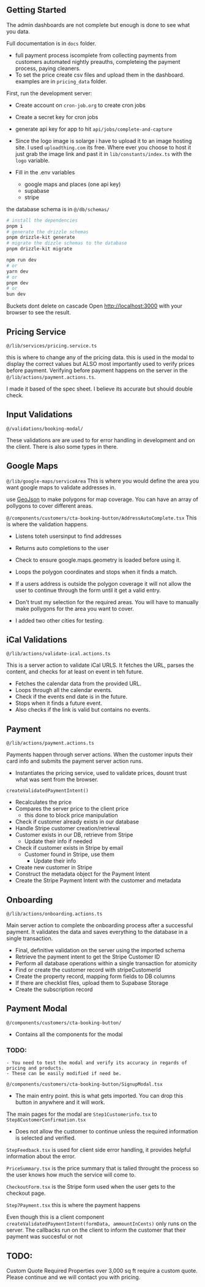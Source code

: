 

## Getting Started

The admin dashboards are not complete but enough is done to see
what you data.

Full documentation is in `docs` folder.

- full payment process iscomplete from collecting payments from customers
  automated nightly preauths, completeing the payment process, paying cleaners.
- To set the price create csv files and upload them in the dashboard.
  examples are in `pricing_data` folder.

First, run the development server:

- Create account on `cron-job.org` to create cron jobs
- Create a secret key for cron jobs
- generate api key for app to hit `api/jobs/complete-and-capture`
- Since the logo image is solarge i have to upload it
  to an image hosting site. I used `uploadthing.com` its free.
  Where ever you choose to host it just grab the image link and
  past it in `lib/constants/index.ts` with the `logo` variable.

- Fill in the .env variables
  - google maps and places (one api key)
  - supabase
  - stripe

the database schema is in `@/db/schemas/`

```bash
# install the dependencies
pnpm i
# generate the drizzle schemas
pnpm drizzle-kit generate
# migrate the dizzle schemas to the database
pnpm drizzle-kit migrate

npm run dev
# or
yarn dev
# or
pnpm dev
# or
bun dev
```
Buckets dont delete on cascade
Open [http://localhost:3000](http://localhost:3000) with your browser to see the result.

## Pricing Service
`@/lib/services/pricing.service.ts`

this is where to change any of the pricing data.
this is used in the modal to display the correct values but ALSO most importantly used to verify prices before payment. Verifying before payment happens on the server in the `@/lib/actions/payment.actions.ts`.

I made it based of the spec sheet. I believe its accurate but should double check.

## Input Validations
`@/validations/booking-modal/`

These validations are are used to for error handling in development and on the client. There is also some types in there.

## Google Maps
`@/lib/google-maps/serviceArea`
This is where you would define the area you want google maps to validate addresses in.

use [GeoJson](http://geojson.io/) to make polygons for map coverage. You can have an array of pollygons to cover different areas.

`@/components/customers/cta-booking-button/AddressAutoComplete.tsx`
This is where the validation happens.

  - Listens toteh usersinput to find addresses
  - Returns auto completions to the user
  - Check to ensure google.maps.geometry is loaded before using it.
  - Loops the polygon coordinates and stops when it finds a match.
  - If a users address is outside the polygon coverage
    it will not allow the user to continue through the form until it get a valid entry.
  

  - Don't trust my selection for the required areas. You will have to manually make pollygons for the area you want to cover.
  - I added two other cities for testing.

## iCal Validations
`@/lib/actions/validate-ical.actions.ts`

  This is a server action to validate iCal URLS.
  It fetches the URL, parses the content, and checks for at least on event in teh future.

  - Fetches the calendar data from the provided URL.
  - Loops through all the calendar events.
  - Check if the events end date is in the future.
  - Stops when it finds a future event.
  - Also checks if the link is valid but contains no events.

## Payment
`@/lib/actions/payment.actions.ts`

Payments happen through server actions. When the customer inputs their card info and submits the payment server action runs.

  - Instantiates the pricing service, used to validate prices, dousnt trust what was sent from the browser.
  
  `createValidatedPaymentIntent()`
  - Recalculates the price
  - Compares the server price to the client price
    - this done to block price manipulation
  - Check if customer already exists in our database
  - Handle Stripe customer creation/retrieval
  - Customer exists in our DB, retrieve from Stripe
    - Update their info if needed
  - Check if customer exists in Stripe by email
    - Customer found in Stripe, use them
      - Update their info
  - Create new customer in Stripe
  - Construct the metadata object for the Payment Intent
  - Create the Stripe Payment Intent with the customer and metadata

## Onboarding
`@/lib/actions/onboarding.actions.ts`

 Main server action to complete the onboarding process after a successful payment.
 It validates the data and saves everything to the database in a single transaction.

  - Final, definitive validation on the server using the imported schema
  - Retrieve the payment intent to get the Stripe Customer ID
  - Perform all database operations within a single transaction for atomicity
  - Find or create the customer record with stripeCustomerId
  - Create the property record, mapping form fields to DB columns
  - If there are checklist files, upload them to Supabase Storage
  - Create the subscription record

## Payment Modal
`@/components/customers/cta-booking-button/`
  - Contains all the components for the modal
  
  ### TODO:
    - You need to test the modal and verify its accuracy in regards of pricing and products.
    - These can be easily modified if need be.

`@/components/customers/cta-booking-button/SignupModal.tsx`
  - The main entry point. this is what gets imported.
You can drop this button in anywhere and it will work.

The main pages for the modal are `Step1Customerinfo.tsx` to `Step8CustomerConfirmation.tsx`

  - Does not allow the customer to continue unless the required information is selected and verified.

`StepFeedback.tsx` is used for client side error handling, it provides helpful information about the error.

`PriceSummary.tsx` is the price summary that is talied throught the process so the user knows how much the service will come to.

`CheckoutForm.tsx` is the Stripe form used when the user gets to the checkout page.

`Step7Payment.tsx` this is where the payment happens

Even though this is a client component `createValidatedPaymentIntent(formData, ammountInCents)`
only runs on the server. The callbacks run on the client to inform the customer that their payment was succesful or not


## TODO: 
Custom Quote Required
Properties over 3,000 sq ft require a custom quote. Please continue and we will contact you with pricing.